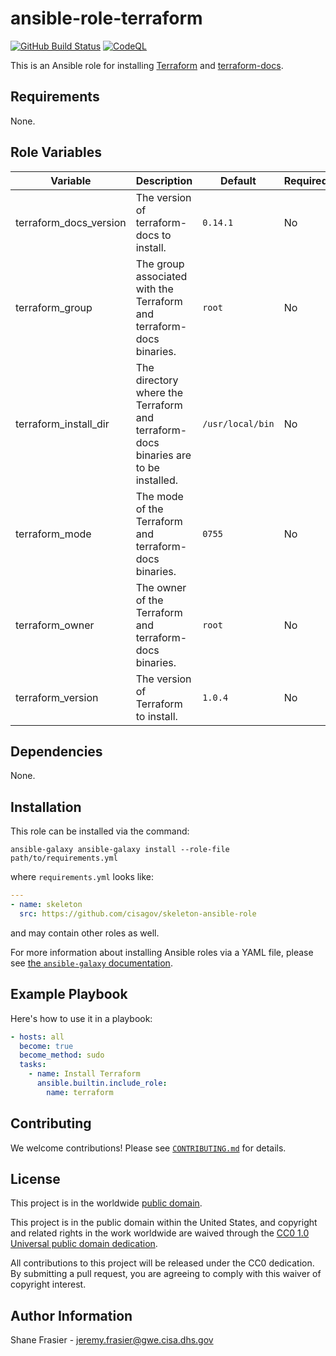 # ansible-role-terraform #

[![GitHub Build Status](https://github.com/cisagov/ansible-role-terraform/workflows/build/badge.svg)](https://github.com/cisagov/ansible-role-terraform/actions)
[![CodeQL](https://github.com/cisagov/ansible-role-terraform/workflows/CodeQL/badge.svg)](https://github.com/cisagov/ansible-role-terraform/actions/workflows/codeql-analysis.yml)

This is an Ansible role for installing
[Terraform](https://www.terraform.io/) and
[terraform-docs](https://github.com/terraform-docs/terraform-docs).

## Requirements ##

None.

## Role Variables ##

| Variable | Description | Default | Required |
|----------|-------------|---------|----------|
| terraform\_docs\_version | The version of terraform-docs to install. | `0.14.1` | No |
| terraform\_group | The group associated with the Terraform and terraform-docs binaries. | `root` | No |
| terraform\_install\_dir | The directory where the Terraform and terraform-docs binaries are to be installed. | `/usr/local/bin` | No |
| terraform\_mode | The mode of the Terraform and terraform-docs binaries. | `0755` | No |
| terraform\_owner | The owner of the Terraform and terraform-docs binaries. | `root` | No |
| terraform\_version | The version of Terraform to install. | `1.0.4` | No |

## Dependencies ##

None.

## Installation ##

This role can be installed via the command:

```console
ansible-galaxy ansible-galaxy install --role-file path/to/requirements.yml
```

where `requirements.yml` looks like:

```yaml
---
- name: skeleton
  src: https://github.com/cisagov/skeleton-ansible-role
```

and may contain other roles as well.

For more information about installing Ansible roles via a YAML file,
please see [the `ansible-galaxy`
documentation](https://docs.ansible.com/ansible/latest/galaxy/user_guide.html#installing-multiple-roles-from-a-file).

## Example Playbook ##

Here's how to use it in a playbook:

```yaml
- hosts: all
  become: true
  become_method: sudo
  tasks:
    - name: Install Terraform
      ansible.builtin.include_role:
        name: terraform
```

## Contributing ##

We welcome contributions!  Please see [`CONTRIBUTING.md`](CONTRIBUTING.md) for
details.

## License ##

This project is in the worldwide [public domain](LICENSE).

This project is in the public domain within the United States, and
copyright and related rights in the work worldwide are waived through
the [CC0 1.0 Universal public domain
dedication](https://creativecommons.org/publicdomain/zero/1.0/).

All contributions to this project will be released under the CC0
dedication. By submitting a pull request, you are agreeing to comply
with this waiver of copyright interest.

## Author Information ##

Shane Frasier - <jeremy.frasier@gwe.cisa.dhs.gov>
